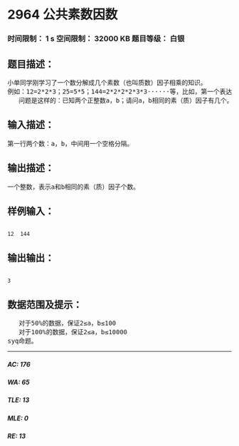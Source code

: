 # 2964 公共素数因数   
### 时间限制： 1 s     空间限制： 32000 KB     题目等级： 白银  
## 题目描述：  

<pre>
小单同学刚学习了一个数分解成几个素数（也叫质数）因子相乘的知识。
例如：12=2*2*3；25=5*5；144=2*2*2*2*3*3······等，比如，第一个表达式，说明12这个整数可以分解出2、2、3这三个质数因子。老师给他布置了一个作业，小单看来看去，怎么都不会做，只好虚心求教各位同学（他自己睡觉去了！）
   问题是这样的：已知两个正整数a，b；请问a，b相同的素（质）因子有几个。请输出个数。例如：12与144 相同的素（质）因子为2,2,3；则输出3。12与25 相同的素（质）因子没有；则输出0。
</pre>
  
  
## 输入描述：  

<pre>
第一行两个数：a，b，中间用一个空格分隔。
</pre>
  
  
## 输出描述：  

<pre>
一个整数，表示a和b相同的素（质）因子个数。
</pre>
  
  
## 样例输入：  

<pre><code>
12  144
</code></pre>
  
  
## 输出输出：  

<pre><code>
3
</code></pre>
  
  
## 数据范围及提示：  

<pre>
   对于50%的数据，保证2≤a，b≤100
   对于100%的数据，保证2≤a，b≤10000
syq命题。
</pre>
  
  
***  

##### AC: 176  
##### WA: 65  
##### TLE: 13  
##### MLE: 0  
##### RE: 13  
